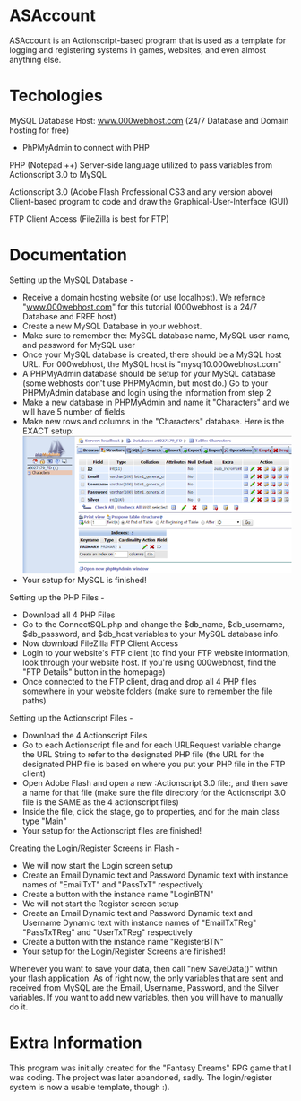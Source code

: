 # ASAccount
ASAccount is an Actionscript-based program that is used as a template for logging and registering systems in games, websites, and even almost anything else.

# Techologies
MySQL Database
Host: www.000webhost.com (24/7 Database and Domain hosting for free)
- PhPMyAdmin to connect with PHP

PHP (Notepad ++)
Server-side language utilized to pass variables from Actionscript 3.0 to MySQL

Actionscript 3.0 (Adobe Flash Professional CS3 and any version above)
Client-based program to code and draw the Graphical-User-Interface (GUI)

FTP Client Access (FileZilla is best for FTP)

# Documentation
Setting up the MySQL Database -
- Receive a domain hosting website (or use localhost). We refernce "www.000webhost.com" for this tutorial (000webhost is a 24/7 Database and FREE host)
-  Create a new MySQL Database in your webhost. 
- Make sure to remember the: MySQL database name, MySQL user name, and password for MySQL user
-  Once your MySQL database is created, there should be a MySQL host URL. For 000webhost, the MySQL host is "mysql10.000webhost.com"
- A PHPMyAdmin database should be setup for your MySQL database (some webhosts don't use PHPMyAdmin, but most do.) Go to your PHPMyAdmin database and login using the information from step 2
- Make a new database in PHPMyAdmin and name it "Characters" and we will have 5 number of fields
- Make new rows and columns in the "Characters" database. Here is the EXACT setup:
![Alt text](/Pictures/sql_setup.PNG)
- Your setup for MySQL is finished!

Setting up the PHP Files -
- Download all 4 PHP Files
- Go to the ConnectSQL.php and change the $db_name, $db_username, $db_password, and $db_host variables to your MySQL database info.
- Now download FileZilla FTP Client Access
- Login to your website's FTP client (to find your FTP website information, look through your website host. If you're using 000webhost, find the "FTP Details" button in the homepage)
- Once connected to the FTP client, drag and drop all 4 PHP files somewhere in your website folders (make sure to remember the
file paths)

Setting up the Actionscript Files -
- Download the 4 Actionscript Files
- Go to each Actionscript file and for each URLRequest variable change the URL String to refer to the designated PHP file (the URL for the designated PHP file is based on where you put your PHP file in the FTP client)
- Open Adobe Flash and open a new :Actionscript 3.0 file:, and then save a name for that file (make sure the file directory for the Actionscript 3.0 file is the SAME as the 4 actionscript files)
- Inside the file, click the stage, go to properties, and for the main class type "Main"
- Your setup for the Actionscript files are finished!

Creating the Login/Register Screens in Flash -
- We will now start the Login screen setup
- Create an Email Dynamic text and Password Dynamic text with instance names of "EmailTxT" and "PassTxT" respectively
- Create a button with the instance name "LoginBTN"
- We will not start the Register screen setup
- Create an Email Dynamic text and Password Dynamic text and Username Dynamic text with instance names of "EmailTxTReg" "PassTxTReg" and "UserTxTReg" respectively
- Create a button with the instance name "RegisterBTN"
- Your setup for the Login/Register Screens are finished!

Whenever you want to save your data, then call "new SaveData()" within your flash application.
As of right now, the only variables that are sent and received from MySQL are the Email, Username, Password, and the Silver variables.
If you want to add new variables, then you will have to manually do it.

# Extra Information
This program was initially created for the "Fantasy Dreams" RPG game that I was coding. The project was later abandoned, sadly. The login/register system is now a usable template, though :).
